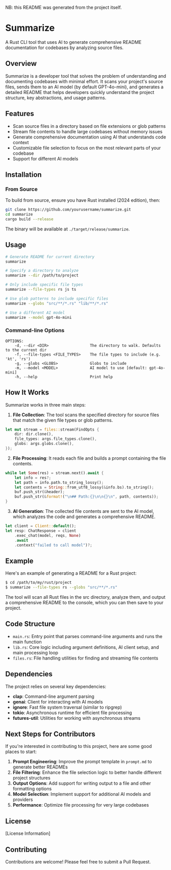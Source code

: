 NB: this README was generated from the project itself.

# Summarize

A Rust CLI tool that uses AI to generate comprehensive README documentation for codebases by analyzing source files.

## Overview

Summarize is a developer tool that solves the problem of understanding and documenting codebases with minimal effort. It scans your project's source files, sends them to an AI model (by default GPT-4o-mini), and generates a detailed README that helps developers quickly understand the project structure, key abstractions, and usage patterns.

## Features

- Scan source files in a directory based on file extensions or glob patterns
- Stream file contents to handle large codebases without memory issues
- Generate comprehensive documentation using AI that understands code context
- Customizable file selection to focus on the most relevant parts of your codebase
- Support for different AI models

## Installation

### From Source

To build from source, ensure you have Rust installed (2024 edition), then:

```bash
git clone https://github.com/yourusername/summarize.git
cd summarize
cargo build --release
```

The binary will be available at `./target/release/summarize`.

## Usage

```bash
# Generate README for current directory
summarize

# Specify a directory to analyze
summarize --dir /path/to/project

# Only include specific file types
summarize --file-types rs js ts

# Use glob patterns to include specific files
summarize --globs "src/**/*.rs" "lib/**/*.rs"

# Use a different AI model
summarize --model gpt-4o-mini
```

### Command-line Options

```
OPTIONS:
    -d, --dir <DIR>                  The directory to walk. Defaults to the current dir
    -f, --file-types <FILE_TYPES>    The file types to include (e.g. 'kt', 'rs')
    -g, --globs <GLOBS>              Globs to include
    -m, --model <MODEL>              AI model to use [default: gpt-4o-mini]
    -h, --help                       Print help
```

## How It Works

Summarize works in three main steps:

1. **File Collection**: The tool scans the specified directory for source files that match the given file types or glob patterns.

```rust
let mut stream = files::stream(FindOpts {
    dir: dir.clone(),
    file_types: args.file_types.clone(),
    globs: args.globs.clone(),
});
```

2. **File Processing**: It reads each file and builds a prompt containing the file contents.

```rust
while let Some(res) = stream.next().await {
    let info = res?;
    let path = info.path.to_string_lossy();
    let contents = String::from_utf8_lossy(&info.bs).to_string();
    buf.push_str(&header);
    buf.push_str(&format!("\n## Path:{}\n\n{}\n", path, contents));
}
```

3. **AI Generation**: The collected file contents are sent to the AI model, which analyzes the code and generates a comprehensive README.

```rust
let client = Client::default();
let resp: ChatResponse = client
    .exec_chat(model, reqs, None)
    .await
    .context("failed to call model")?;
```

## Example

Here's an example of generating a README for a Rust project:

```bash
$ cd /path/to/my/rust/project
$ summarize --file-types rs --globs "src/**/*.rs"
```

The tool will scan all Rust files in the src directory, analyze them, and output a comprehensive README to the console, which you can then save to your project.

## Code Structure

- `main.rs`: Entry point that parses command-line arguments and runs the main function
- `lib.rs`: Core logic including argument definitions, AI client setup, and main processing loop
- `files.rs`: File handling utilities for finding and streaming file contents

## Dependencies

The project relies on several key dependencies:

- **clap**: Command-line argument parsing
- **genai**: Client for interacting with AI models
- **ignore**: Fast file system traversal (similar to ripgrep)
- **tokio**: Asynchronous runtime for efficient file processing
- **futures-util**: Utilities for working with asynchronous streams

## Next Steps for Contributors

If you're interested in contributing to this project, here are some good places to start:

1. **Prompt Engineering**: Improve the prompt template in `prompt.md` to generate better READMEs
2. **File Filtering**: Enhance the file selection logic to better handle different project structures
3. **Output Options**: Add support for writing output to a file and other formatting options
4. **Model Selection**: Implement support for additional AI models and providers
5. **Performance**: Optimize file processing for very large codebases

## License

[License Information]

## Contributing

Contributions are welcome! Please feel free to submit a Pull Request.
